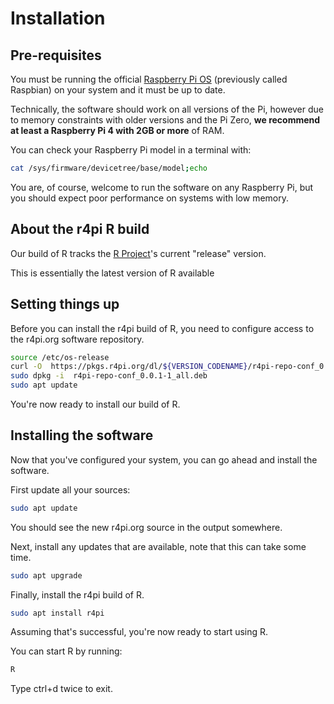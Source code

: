 # Installation


## Pre-requisites

You must be running the official [Raspberry Pi OS](https://www.raspberrypi.org/software/operating-systems/)
(previously called Raspbian) on your system and it must be up to date.

Technically, the software should work on all versions of the Pi, however due to memory constraints with older versions
and the Pi Zero, **we recommend at least a Raspberry Pi 4 with 2GB or more** of RAM.

You can check your Raspberry Pi model in a terminal with:

```bash
cat /sys/firmware/devicetree/base/model;echo
```

You are, of course, welcome to run the software on any Raspberry Pi, but you should expect poor performance on systems
with low memory.


## About the r4pi R build

Our build of R tracks the [R Project](https://r-project.org)'s current "release" version.

This is essentially the latest version of R available


## Setting things up

Before you can install the r4pi build of R, you need to configure access to the r4pi.org software repository.

```bash
source /etc/os-release
curl -O  https://pkgs.r4pi.org/dl/${VERSION_CODENAME}/r4pi-repo-conf_0.0.1-1_all.deb
sudo dpkg -i  r4pi-repo-conf_0.0.1-1_all.deb
sudo apt update
```

You're now ready to install our build of R.

## Installing the software

Now that you've configured your system, you can go ahead and install the software.

First update all your sources:

```bash
sudo apt update
```

You should see the new r4pi.org source in the output somewhere.

Next, install any updates that are available, note that this can take some time.

```bash
sudo apt upgrade
```

Finally, install the r4pi build of R.

```bash
sudo apt install r4pi
```

Assuming that's successful, you're now ready to start using R.

You can start R by running:

```bash
R
```

Type ctrl+d twice to exit.
